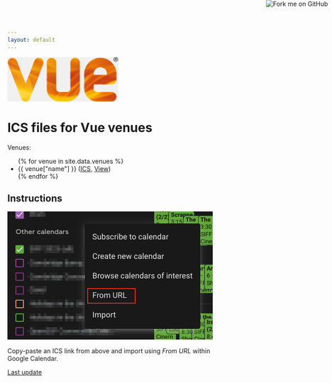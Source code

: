 ```yaml
---
layout: default
---
```


<html>
<head>
  <title>ICS files for Vue cinemas</title>
</head>
<body>

<a href="{{ site.github.repository_url }}"><img decoding="async" loading="lazy" width="149" height="149" src="https://github.blog/wp-content/uploads/2008/12/forkme_right_darkblue_121621.png?resize=149%2C149" class="attachment-full size-full" alt="Fork me on GitHub" data-recalc-dims="1" style="position: absolute; top: 0; right: 0; border: 0;"></a>

<a href="https://myvue.com/">
    <img src="assets/logo.png?{{ site.github.build_revision }}" height="100">
</a>

<body>

<h1>ICS files for Vue venues</h1>

<p>Venues:</p>

<ul>
{% for venue in site.data.venues %}
<li>
    {{ venue["name"] }} (<a href="ics/{{ venue.slug }}.ics?{{ site.github.build_revision }}">ICS</a>,
        <a href="https://larrybolt.github.io/online-ics-feed-viewer/#feed={{ site.url|url_encode }}{{ site.baseurl|url_encode }}/ics/{{ venue.slug }}.ics%3F{{ site.github.build_revision }}&cors=false&title={{ venue.VenueName|url_encode }}">View</a>)
</li>
{% endfor %}
</ul>

<h2>Instructions</h2>

<p>
  <img src="assets/screenshot.png?{{ site.github.build_revision }}">
</p>

<p>
  Copy-paste an ICS link from above and import using <em>From URL</em> within Google Calendar.
</p>

<p><a href="{{ site.github.repository_url }}/commit/{{ site.github.build_revision }}">Last update</a></p>

</body>
